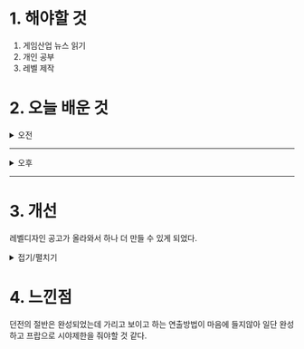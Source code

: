
# 1. 해야할 것

1. 게임산업 뉴스 읽기 
2. 개인 공부  
3. 레벨 제작



# 2. 오늘 배운 것

<details>
<summary>오전</summary>

## 오늘의 뉴스
### [기사: 20주년을 맞이한 게임들](https://www.gameinsight.co.kr/news/articleView.html?idxno=34161)
![image](https://github.com/user-attachments/assets/e54febc5-dec2-4818-a533-3f1d2457fc4f)

```
끊임없는 변화는 잘 모르겠지만
변화하는 세상에 맞춰 조금씩 바꿀려고 노력하는 것은 보인다.
유명IP와 콜라보를 한다던가 그래픽을 업그레이드 한다던가 하는등의 노력들을 하고 있다.
이런 시대에 내가 변화에 맞춘 인재라는 걸 어떻게 보여줄 수 있을까?
```
</details>

****

<details>
<summary>오후</summary>

## 레벨 제작
![image](https://github.com/user-attachments/assets/79e80e6f-62b9-4f3a-8adb-c1d27ae49b5f)

![image](https://github.com/user-attachments/assets/c816b781-b650-4b77-b563-db547bad0b55)

![image](https://github.com/user-attachments/assets/299ea549-2fe5-4fbc-8f37-c5cbd6950491)

## 레벨 구상
[유튜브: 오버킬 시나리오 시연](https://www.youtube.com/watch?v=r1ylKBzTy9g)

[유튜브: 오버킬 정예 시연](https://www.youtube.com/watch?v=33MR3MifGbU)

[나무위키: 오버킬](https://namu.wiki/w/%ED%94%84%EB%A1%9C%EC%A0%9D%ED%8A%B8%20%EC%98%A4%EB%B2%84%ED%82%AC)

## [유튜브: 김실장과 웹툰작가 이종범](https://youtu.be/TIdwRE6UBB4?si=yYpq_4qStydX2dx0)
- 원리
  - 근본이 되는 것
- 법칙
  - 확실한 것. 관찰된 현상에 대한 규칙성을 일반화 한 것
 
법칙은 깰 수 없지만, 원리는 깰 수 있다.\
네가 원리를 잘 알고 그걸 깨뜨려서 자신의 것으로 만든다는 가정하에.

일단 원리를 잘 알고 있어야한다.
</details>

****


# 3. 개선
레벨디자인 공고가 올라와서 하나 더 만들 수 있게 되었다.

<details>
<summary>접기/펼치기</summary>

![image](https://github.com/user-attachments/assets/20a1b919-21ee-4627-be48-4455dd8cccb3)

</details>



# 4. 느낀점
던전의 절반은 완성되었는데 가리고 보이고 하는 연출방법이 마음에 들지않아 일단 완성하고 프랍으로 시야제한을 줘야할 것 같다.
